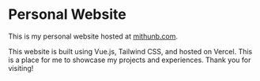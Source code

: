 # Personal Website

This is my personal website hosted at [mithunb.com](https://www.mithunb.com/).

This website is built using Vue.js, Tailwind CSS, and hosted on Vercel. This is a place for me to showcase my projects and experiences. Thank you for visiting!

